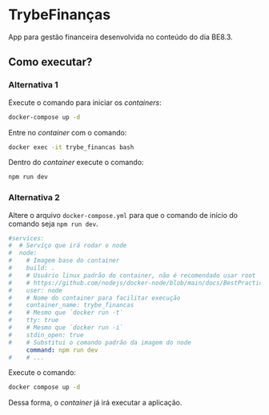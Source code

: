 # TrybeFinanças

App para gestão financeira desenvolvida no conteúdo do dia BE8.3.

## Como executar?

### Alternativa 1

Execute o comando para iniciar os _containers_:

```bash
docker-compose up -d
```

Entre no _container_ com o comando:

```bash
docker exec -it trybe_financas bash 
```

Dentro do _container_ execute o comando:

```bash
npm run dev
```

### Alternativa 2

Altere o arquivo `docker-compose.yml` para que o comando de início do comando seja `npm run dev`.

```yml
#services:
#  # Serviço que irá rodar o node
#  node:
#    # Imagem base do container
#    build: .
#    # Usuário linux padrão do container, não é recomendado usar root
#    # https://github.com/nodejs/docker-node/blob/main/docs/BestPractices.md#non-root-user
#    user: node
#    # Nome do container para facilitar execução
#    container_name: trybe_financas
#    # Mesmo que `docker run -t`
#    tty: true
#    # Mesmo que `docker run -i`
#    stdin_open: true
#    # Substitui o comando padrão da imagem do node
     command: npm run dev
#    # ...
```

Execute o comando:

```bash
docker compose up -d
```

Dessa forma, o _container_ já irá executar a aplicação.
